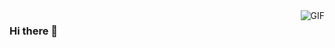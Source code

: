 <img align="right" alt="GIF" src="https://greekmeleehell.files.wordpress.com/2017/11/gif-4.gif" />

### Hi there 👋

<!--
**GonzaloHirsch/GonzaloHirsch** is a ✨ _special_ ✨ repository because its `README.md` (this file) appears on your GitHub profile.

Here are some ideas to get you started:

- 🔭 I’m currently working on ...
- 🌱 I’m currently learning ...
- 👯 I’m looking to collaborate on ...
- 🤔 I’m looking for help with ...
- 💬 Ask me about ...
- 📫 How to reach me: ...
- 😄 Pronouns: ...
- ⚡ Fun fact: ...
-->
